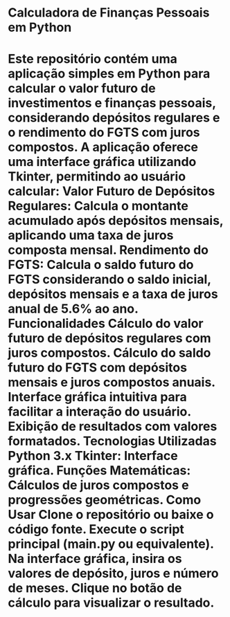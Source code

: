 # Calculadora de Finanças Pessoais em Python
# Este repositório contém uma aplicação simples em Python para calcular o valor futuro de investimentos e finanças pessoais, considerando depósitos regulares e o rendimento do FGTS com juros compostos. A aplicação oferece uma interface gráfica utilizando Tkinter, permitindo ao usuário calcular:  Valor Futuro de Depósitos Regulares: Calcula o montante acumulado após depósitos mensais, aplicando uma taxa de juros composta mensal. Rendimento do FGTS: Calcula o saldo futuro do FGTS considerando o saldo inicial, depósitos mensais e a taxa de juros anual de 5.6% ao ano. Funcionalidades Cálculo do valor futuro de depósitos regulares com juros compostos. Cálculo do saldo futuro do FGTS com depósitos mensais e juros compostos anuais. Interface gráfica intuitiva para facilitar a interação do usuário. Exibição de resultados com valores formatados. Tecnologias Utilizadas Python 3.x Tkinter: Interface gráfica. Funções Matemáticas: Cálculos de juros compostos e progressões geométricas. Como Usar Clone o repositório ou baixe o código fonte. Execute o script principal (main.py ou equivalente). Na interface gráfica, insira os valores de depósito, juros e número de meses. Clique no botão de cálculo para visualizar o resultado.
